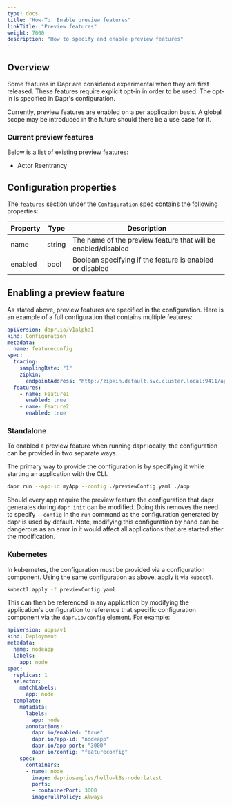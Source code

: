 ```yaml
---
type: docs
title: "How-To: Enable preview features"
linkTitle: "Preview features"
weight: 7000
description: "How to specify and enable preview features"
---
```


## Overview
Some features in Dapr are considered experimental when they are first released. These features require explicit opt-in in order to be used. The opt-in is specified in Dapr's configuration.

Currently, preview features are enabled on a per application basis. A global scope may be introduced in the future should there be a use case for it.

### Current preview features
Below is a list of existing preview features:
- Actor Reentrancy

## Configuration properties
The `features` section under the `Configuration` spec contains the following properties:

| Property       | Type   | Description |
|----------------|--------|-------------|
|name|string|The name of the preview feature that will be enabled/disabled
|enabled|bool|Boolean specifying if the feature is enabled or disabled

## Enabling a preview feature
As stated above, preview features are specified in the configuration. Here is an example of a full configuration that contains multiple features:

```yaml
apiVersion: dapr.io/v1alpha1
kind: Configuration
metadata:
  name: featureconfig
spec:
  tracing:
    samplingRate: "1"
    zipkin:
      endpointAddress: "http://zipkin.default.svc.cluster.local:9411/api/v2/spans"
  features:
    - name: Feature1
      enabled: true
    - name: Feature2
      enabled: true
```

### Standalone
To enabled a preview feature when running dapr locally, the configuration can be provided in two separate ways.

The primary way to provide the configuration is by specifying it while starting an application with the CLI.

```bash
dapr run --app-id myApp --config ./previewConfig.yaml ./app
```

Should every app require the preview feature the configuration that dapr generates during `dapr init` can be modified. Doing this removes the need to specify `--config` in the `run` command as the configuration generated by dapr is used by default. Note, modifying this configuration by hand can be dangerous as an error in it would affect all applications that are started after the modification.

### Kubernetes
In kubernetes, the configuration must be provided via a configuration component. Using the same configuration as above, apply it via `kubectl`.

```bash
kubectl apply -f previewConfig.yaml
```

This can then be referenced in any application by modifying the application's configuration to reference that specific configuration component via the `dapr.io/config` element. For example:

```yaml
apiVersion: apps/v1
kind: Deployment
metadata:
  name: nodeapp
  labels:
    app: node
spec:
  replicas: 1
  selector:
    matchLabels:
      app: node
  template:
    metadata:
      labels:
        app: node
      annotations:
        dapr.io/enabled: "true"
        dapr.io/app-id: "nodeapp"
        dapr.io/app-port: "3000"
        dapr.io/config: "featureconfig"
    spec:
      containers:
      - name: node
        image: dapriosamples/hello-k8s-node:latest
        ports:
        - containerPort: 3000
        imagePullPolicy: Always
```
